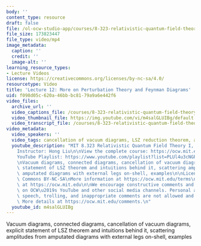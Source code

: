 ```yaml
---
body: ''
content_type: resource
draft: false
file: /ol-ocw-studio-app/courses/8-323-relativistic-quantum-field-theory-i-spring-2023/ocw_8323_lecture12_2023mar15_360p_16_9.mp4
file_size: 173823447
file_type: video/mp4
image_metadata:
  caption: ''
  credit: ''
  image-alt: ''
learning_resource_types:
- Lecture Videos
license: https://creativecommons.org/licenses/by-nc-sa/4.0/
resourcetype: Video
title: 'Lecture 12: More on Perturbation Theory and Feynman Diagrams'
uid: f098d05c-620a-46bb-bc81-79a9a6e442f6
video_files:
  archive_url: ''
  video_captions_file: /courses/8-323-relativistic-quantum-field-theory-i-spring-2023/1WB6HTPF7BWKu40TThcbcqPxBDRdEwd5N_transcript.webvtt
  video_thumbnail_file: https://img.youtube.com/vi/m4salGLUIBg/default.jpg
  video_transcript_file: /courses/8-323-relativistic-quantum-field-theory-i-spring-2023/1WB6HTPF7BWKu40TThcbcqPxBDRdEwd5N_transcript.pdf
video_metadata:
  video_speakers: ''
  video_tags: cancellation of vacuum diagrams, LSZ reduction theorem, amputated diagrams
  youtube_description: "MIT 8.323 Relativistic Quantum Field Theory I, Spring 2023\n\
    Instructor: Hong Liu\n\nView the complete course: https://ocw.mit.edu/courses/8-323-relativistic-quantum-field-theory-i-spring-2023/\n\
    YouTube Playlist: https://www.youtube.com/playlist?list=PLUl4u3cNGP61AV6bhf4mB3tCyWQrI_uU5\n\
    \nVacuum diagrams, connected diagrams, cancellation of vacuum diagrams, explicit\
    \ statement of LSZ theorem and intuitions behind it, scattering amplitudes from\
    \ amputated diagrams with external legs on-shell, examples\n\nLicense: Creative\
    \ Commons BY-NC-SA\nMore information at https://ocw.mit.edu/terms\nMore courses\
    \ at https://ocw.mit.edu\n\nWe encourage constructive comments and discussion\
    \ on OCW\u2019s YouTube and other social media channels. Personal attacks, hate\
    \ speech, trolling, and inappropriate comments are not allowed and may be removed.\
    \ More details at https://ocw.mit.edu/comments.\n"
  youtube_id: m4salGLUIBg
---
```

Vacuum diagrams, connected diagrams, cancellation of vacuum diagrams, explicit statement of LSZ theorem and intuitions behind it, scattering amplitudes from amputated diagrams with external legs on-shell, examples